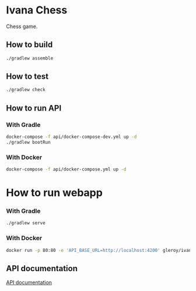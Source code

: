 # Ivana Chess

Chess game.

## How to build

```bash
./gradlew assemble
```

## How to test

```bash
./gradlew check
```

## How to run API

### With Gradle

```bash
docker-compose -f api/docker-compose-dev.yml up -d
./gradlew bootRun
```

### With Docker

```bash
docker-compose -f api/docker-compose.yml up -d
```

# How to run webapp

### With Gradle

```bash
./gradlew serve
```

### With Docker

```bash
docker run -p 80:80 -e 'API_BASE_URL=http://localhost:4200' gleroy/ivana-chess-webapp
```

## API documentation

[API documentation](https://documenter.getpostman.com/view/9866325/TW6tLq59)
